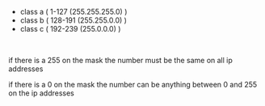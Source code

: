 <ul>
  <li>
    class a ( 1-127 (255.255.255.0) )
  </li>
  <li>
    class b ( 128-191 (255.255.0.0) )
  </li>
  <li>
    class c ( 192-239 (255.0.0.0) )
  </li>
</ul>
<br>
<p>
  if there is a 255 on the mask the number must be the same on all ip addresses
</p>
<p>
  if there is a 0 on the mask the number can be anything between 0 and 255 on the ip addresses
</p>
